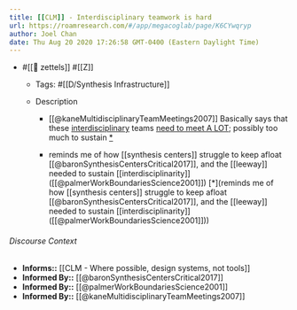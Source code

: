 ```yaml
---
title: [[CLM]] - Interdisciplinary teamwork is hard
url: https://roamresearch.com/#/app/megacoglab/page/K6CYwqryp
author: Joel Chan
date: Thu Aug 20 2020 17:26:58 GMT-0400 (Eastern Daylight Time)
---
```


- #[[🌲 zettels]] #[[Z]]

    - Tags: #[[D/Synthesis Infrastructure]]

    - Description

        - [[@kaneMultidisciplinaryTeamMeetings2007]] Basically says that these [interdisciplinary]([[interdisciplinarity]]) teams [need to meet A LOT](((f38DmnLbp))); possibly too much to sustain [*](((fNh1Ct0UU)))

        - reminds me of how [[synthesis centers]] struggle to keep afloat [[@baronSynthesisCentersCritical2017]], and the [[leeway]] needed to sustain [[interdisciplinarity]] ([[@palmerWorkBoundariesScience2001]]) [*](reminds me of how [[synthesis centers]] struggle to keep afloat [[@baronSynthesisCentersCritical2017]], and the [[leeway]] needed to sustain [[interdisciplinarity]] ([[@palmerWorkBoundariesScience2001]]))

###### Discourse Context

- **Informs::** [[CLM - Where possible, design systems, not tools]]
- **Informed By::** [[@baronSynthesisCentersCritical2017]]
- **Informed By::** [[@palmerWorkBoundariesScience2001]]
- **Informed By::** [[@kaneMultidisciplinaryTeamMeetings2007]]
